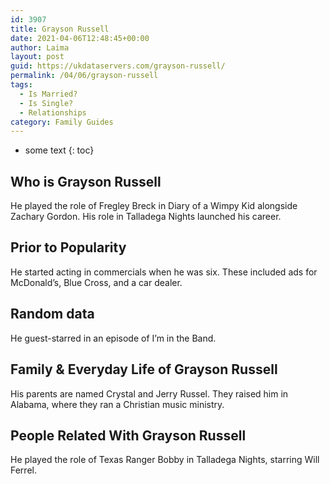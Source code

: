 ```yaml
---
id: 3907
title: Grayson Russell
date: 2021-04-06T12:48:45+00:00
author: Laima
layout: post
guid: https://ukdataservers.com/grayson-russell/
permalink: /04/06/grayson-russell
tags:
  - Is Married?
  - Is Single?
  - Relationships
category: Family Guides
---
```


* some text
{: toc}


## Who is Grayson Russell
                  
                  
                  
He played the role of Fregley Breck in Diary of a Wimpy Kid alongside Zachary Gordon. His role in Talladega Nights launched his career. 
                  
              
            
              
            
                
                
                
## Prior to Popularity
                  
                  
                  
He started acting in commercials when he was six. These included ads for McDonald&#8217;s, Blue Cross, and a car dealer.  
                  
              
            
              
            
                
                
                
## Random data
                  
                  
                  
He guest-starred in an episode of I&#8217;m in the Band. 
                  
              
            
              
            
                
                
                
## Family & Everyday Life of Grayson Russell
                  
                  
                  
His parents are named Crystal and Jerry Russel. They raised him in Alabama, where they ran a Christian music ministry. 
                  
              
            
              
            
                
                
                
## People Related With Grayson Russell
                  
                  
                  
He played the role of Texas Ranger Bobby in Talladega Nights, starring Will Ferrel. 
                  
              
            
              
            
                
              
            
              
              
            
            
              
            
          
          
          